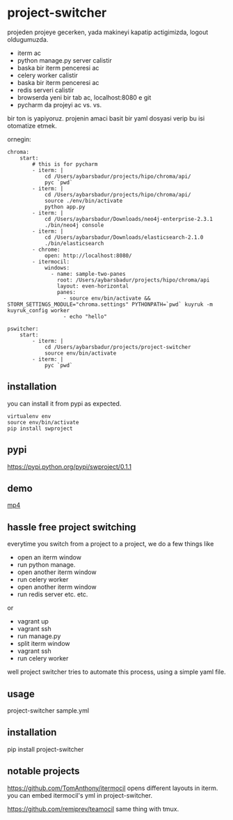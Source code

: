 project-switcher
==============================

projeden projeye gecerken, yada makineyi kapatip actigimizda, logout oldugumuzda.
- iterm ac
- python manage.py server calistir
- baska bir iterm penceresi ac
- celery worker calistir
- baska bir iterm penceresi ac
- redis serveri calistir
- browserda yeni bir tab ac, localhost:8080 e git
- pycharm da projeyi ac
vs. vs.

bir ton is yapiyoruz. projenin amaci basit bir yaml dosyasi verip bu isi otomatize etmek.

ornegin:
```
chroma:
    start:
        # this is for pycharm
        - iterm: |
            cd /Users/aybarsbadur/projects/hipo/chroma/api/
            pyc `pwd`
        - iterm: |
            cd /Users/aybarsbadur/projects/hipo/chroma/api/
            source ./env/bin/activate
            python app.py
        - iterm: |
            cd /Users/aybarsbadur/Downloads/neo4j-enterprise-2.3.1
            ./bin/neo4j console
        - iterm: |
            cd /Users/aybarsbadur/Downloads/elasticsearch-2.1.0
            ./bin/elasticsearch
        - chrome:
            open: http://localhost:8080/
        - itermocil:
            windows:
              - name: sample-two-panes
                root: /Users/aybarsbadur/projects/hipo/chroma/api
                layout: even-horizontal
                panes:
                  - source env/bin/activate && STORM_SETTINGS_MODULE="chroma.settings" PYTHONPATH=`pwd` kuyruk -m kuyruk_config worker
                  - echo "hello"

pswitcher:
    start:
        - iterm: |
            cd /Users/aybarsbadur/projects/project-switcher
            source env/bin/activate
        - iterm: |
            pyc `pwd`

```

installation
----------------------------
you can install it from pypi as expected.
```
virtualenv env
source env/bin/activate
pip install swproject
```

pypi
---------------------------
https://pypi.python.org/pypi/swproject/0.1.1



demo
-----------------------------
[mp4](https://github.com/ybrs/project-switcher/blob/master/demo.mp4?raw=true)



hassle free project switching
-----------------------------
everytime you switch from a project to a project, we do a few things
like
- open an iterm window
- run python manage.
- open another iterm window
- run celery worker
- open another iterm window
- run redis server
etc. etc.

or

- vagrant up
- vagrant ssh
- run manage.py
- split iterm window
- vagrant ssh
- run celery worker


well project switcher tries to automate this process, using a simple yaml file.

usage
------------------------------
project-switcher sample.yml

installation
------------------------------
pip install project-switcher

notable projects
------------------------------
https://github.com/TomAnthony/itermocil opens different layouts in iterm. you can embed itermocil's yml in project-switcher.

https://github.com/remiprev/teamocil same thing with tmux.
